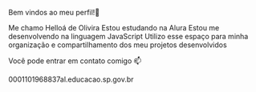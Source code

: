 Bem vindos ao meu perfil!💙

Me chamo Helloá de Olivira
Estou estudando na Alura
Estou me desenvolvendo na linguagem JavaScript
Utilizo esse espaço para minha organização e compartilhamento dos meu projetos desenvolvidos

Você pode entrar em contato comigo 📫

0001101968837al.educacao.sp.gov.br
